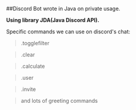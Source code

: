 ##Discord Bot wrote in Java on private usage. 

**Using library JDA(Java Discord API).**

Specific commands we can use on discord's chat:
>.togglefilter

>.clear

>.calculate

>.user

>.invite

>and lots of greeting commands
